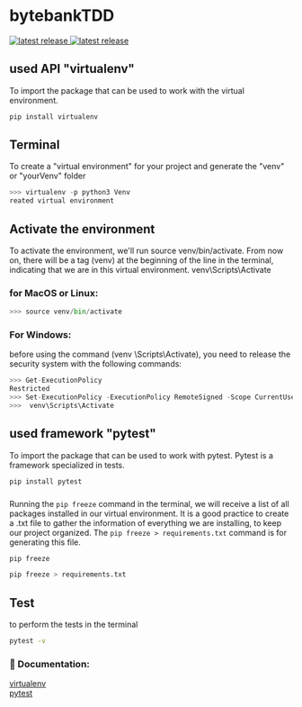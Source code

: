 # bytebankTDD

<a href="https://pypi.org/project/virtualenv/">
  <img src="https://img.shields.io/badge/virtualenv-20.23.0-blue" alt="latest release" />
</a>
<a href="https://pypi.org/project/pytest/#histor">
  <img src="https://img.shields.io/badge/pytest-7.3.2-blue" alt="latest release" /> <br>
</a>

## used API "virtualenv"
To import the package that can be used to work with the virtual environment.

```sh
pip install virtualenv
```

## Terminal
To create a "virtual environment" for your project and generate the "venv" or "yourVenv" folder
```python
>>> virtualenv -p python3 Venv
reated virtual environment
```

## Activate the environment
To activate the environment, we'll run source venv/bin/activate. From now on, there will be a tag (venv) at the beginning of the line in the terminal, indicating that we are in this virtual environment.
venv\Scripts\Activate

### for MacOS or Linux:
```python
>>> source venv/bin/activate
```

### For Windows: 
before using the command (venv \Scripts\Activate), you need to release the security system with the following commands:
```python
>>> Get-ExecutionPolicy 
Restricted
>>> Set-ExecutionPolicy -ExecutionPolicy RemoteSigned -Scope CurrentUser
>>>  venv\Scripts\Activate
```

## used framework "pytest"
To import the package that can be used to work with pytest. Pytest is a framework specialized in tests.
```sh
pip install pytest
```
### 
Running the `pip freeze` command in the terminal, we will receive a list of all packages installed in our virtual environment. It is a good practice to create a .txt file to gather the information of everything we are installing, to keep our project organized. The `pip freeze > requirements.txt` command is for generating this file.
```sh
pip freeze
```
```sh
pip freeze > requirements.txt
```

## Test
to perform the tests in the terminal
```sh
pytest -v
```


### 📖 Documentation: <br>
[virtualenv](https://virtualenv.pypa.io/en/latest/) <br>
[pytest](https://docs.pytest.org/en/7.3.x/) <br>

